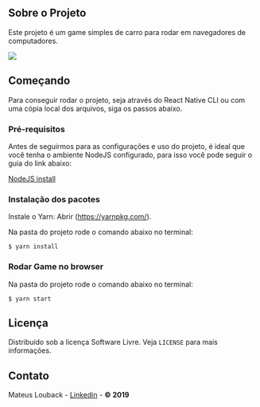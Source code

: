 ## Sobre o Projeto

Este projeto é um game simples de carro para rodar em navegadores de computadores.

![](https://user-images.githubusercontent.com/28745371/70755052-9a653a00-1d17-11ea-8b68-7d87991afa37.gif)


## Começando

Para conseguir rodar o projeto, seja através do React Native CLI ou com uma cópia local dos arquivos, siga os passos abaixo.

### Pré-requisitos

Antes de seguirmos para as configurações e uso do projeto, é ideal que você tenha o ambiente NodeJS configurado, para isso você pode seguir o guia do link abaixo:

[NodeJS install](https://nodejs.org/pt-br/download/package-manager/)

### Instalação dos pacotes

Instale o Yarn:
Abrir (https://yarnpkg.com/).

Na pasta do projeto rode o comando abaixo no terminal:
```
$ yarn install
```

### Rodar Game no browser

Na pasta do projeto rode o comando abaixo no terminal:
```
$ yarn start
```

## Licença

Distribuído sob a licença Software Livre. Veja `LICENSE` para mais informações.


## Contato

Mateus Louback - [Linkedin](https://www.linkedin.com/in/mateuslouback/) - **© 2019**


